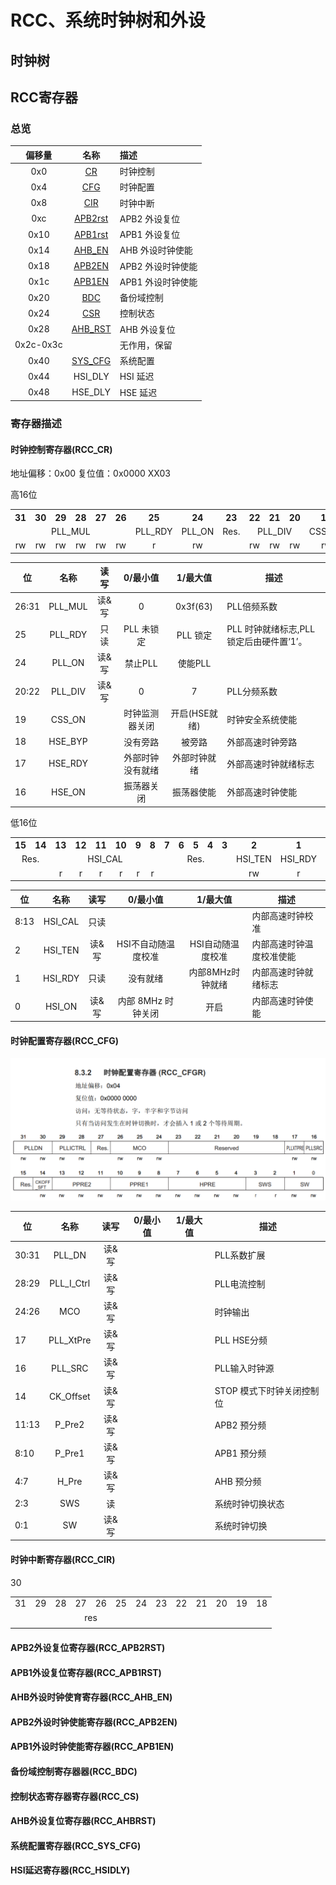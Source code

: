 # RCC、系统时钟树和外设

## 时钟树

## RCC寄存器

### 总览

| 偏移量 | 名称 | 描述|
| :----: | :--: | :------------------------------------------ |
|0x0|[CR](#时钟控制寄存器rcc_cr)|时钟控制|
|0x4|[CFG](#时钟配置寄存器rcc_cfg)|时钟配置|
|0x8|[CIR](#时钟中断寄存器rcc_cir)|时钟中断|
|0xc|[APB2rst](#apb2外设复位寄存器rcc_apb2rst)|APB2 外设复位|
|0x10|[APB1rst](#apb1外设复位寄存器rcc_apb1rst)|APB1 外设复位|
|0x14|[AHB_EN](#ahb外设时钟使育寄存器rcc_ahb_en)|AHB 外设时钟使能|
|0x18|[APB2EN](#apb2外设时钟使能寄存器rcc_apb2en)|APB2 外设时钟使能|
|0x1c|[APB1EN](#apb1外设时钟使能寄存器rcc_apb1en)|APB1 外设时钟使能|
|0x20|[BDC](#备份域控制寄存器器rcc_bdc)|备份域控制|
|0x24|[CSR](#控制状态寄存器寄存器rcc_cs)|控制状态|
|0x28|[AHB_RST](#ahb外设复位寄存器rcc_ahbrst)|AHB 外设复位|
|0x2c-0x3c||无作用，保留|
|0x40|[SYS_CFG](#系统配置寄存器rcc_sys_cfg)|系统配置|
|0x44|HSI_DLY|HSI 延迟|
|0x48|HSE_DLY|HSE 延迟|

### 寄存器描述

#### 时钟控制寄存器(RCC_CR)

地址偏移：0x00
复位值：0x0000 XX03

高16位

<table>
    <tr>
        <th>31</th><th>30</th><th>29</th><th>28</th><th>27</th><th>26</th><th>25</th><th>24</th><th>23</th><th>22</th><th>21</th><th>20</th><th>19</th><th>18</th><th>17</th><th>16</th>
    </tr>
    <tr align="center">
        <td colspan="6">PLL_MUL</td><td>PLL_RDY</td><td>PLL_ON</td><td>Res.</td><td colspan="3">PLL_DIV</td><td>CSS_ON</td><td>HSE_BYP</td><td>HSE_RDY</td><td>HSE_ON</td>
    </tr>
    <tr align="center">
        <td>rw</td><td>rw</td><td>rw</td><td>rw</td><td>rw</td><td>rw</td>
        <td>r</td><td>rw</td><td></td><td>rw</td><td>rw</td><td>rw</td><td>rw</td><td>rw</td><td>r</td><td>rw</td>
    </tr>
</table>

|位|名称|读写|0/最小值|1/最大值|描述|
|-|:-:|:-:|:-:|:-:|-|
|26:31|PLL_MUL|读&写|0|0x3f(63)|PLL倍频系数|
|25|PLL_RDY|只读|PLL 未锁定|PLL 锁定|PLL 时钟就绪标志,PLL 锁定后由硬件置‘1’。|
|24|PLL_ON|读&写|禁止PLL|使能PLL||
|20:22|PLL_DIV|读&写|0|7|PLL分频系数|
|19|CSS_ON||时钟监测器关闭|开启(HSE就绪)|时钟安全系统使能|
|18|HSE_BYP||没有旁路|被旁路|外部高速时钟旁路|
|17|HSE_RDY||外部时钟没有就绪|外部时钟就绪|外部高速时钟就绪标志|
|16|HSE_ON||振荡器关闭|振荡器使能|外部高速时钟使能|

低16位

<table>
    <tr>
        <th>15</th><th>14</th><th>13</th><th>12</th><th>11</th><th>10</th><th>9</th><th>8</th><th>7</th><th>6</th><th>5</th><th>4</th><th>3</th><th>2</th><th>1</th><th>0</th>
    </tr>
    <tr align="center">
        <td colspan="2">Res.</td><td colspan="6">HSI_CAL</td><td colspan="5">Res.</td><td>HSI_TEN</td><td>HSI_RDY</td><td>HSI_ON</td>
    </tr>
    <tr align="center">
        <td></td><td></td><td>r</td><td>r</td><td>r</td><td>r</td><td>r</td><td>r</td>
        <td></td><td></td><td></td><td></td><td></td>
        <td>rw</td><td>r</td><td>rw</td>
    </tr>
</table>

|位|名称|读写|0/最小值|1/最大值|描述|
|-|:-:|:-:|:-:|:-:|-|
|8:13|HSI_CAL|只读|||内部高速时钟校准|
|2|HSI_TEN|读&写|HSI不自动随温度校准|HSI自动随温度校准|内部高速时钟温度校准使能|
|1|HSI_RDY|只读|没有就绪|内部8MHz时钟就绪|内部高速时钟就绪标志|
|0|HSI_ON|读&写|内部 8MHz 时钟关闭|开启|内部高速时钟使能|

#### 时钟配置寄存器(RCC_CFG)

![cfg](pics/_tmp_rcc_cfgr.png)

|位|名称|读写|0/最小值|1/最大值|描述|
|-|:-:|:-:|:-:|:-:|-|
|30:31|PLL_DN|读&写|||PLL系数扩展|
|28:29|PLL_I_Ctrl|读&写|||PLL电流控制|
|24:26|MCO|读&写|||时钟输出|
|17|PLL_XtPre|读&写|||PLL HSE分频|
|16|PLL_SRC|读&写|||PLL输入时钟源|
|14|CK_Offset|读&写|||STOP 模式下时钟关闭控制位|
|11:13|P_Pre2|读&写|||APB2 预分频|
|8:10|P_Pre1|读&写|||APB1 预分频|
|4:7|H_Pre|读&写|||AHB 预分频|
|2:3|SWS|读|||系统时钟切换状态|
|0:1|SW|读&写|||系统时钟切换|

#### 时钟中断寄存器(RCC_CIR)

<table>
<tr>
<td>31</td>30<td>29</td><td>28</td><td>27</td><td>26</td><td>25</td><td>24</td><td>23</td><td>22</td><td>21</td><td>20</td><td>19</td><td>18</td>
</tr>

<tr align="center">
<td colspan="8">res</td><td></td><td></td><td></td>
</tr>

<tr align="center">
<td></td><td></td><td></td><td></td>
</tr>
</table>

#### APB2外设复位寄存器(RCC_APB2RST)

#### APB1外设复位寄存器(RCC_APB1RST)

#### AHB外设时钟使育寄存器(RCC_AHB_EN)

#### APB2外设时钟使能寄存器(RCC_APB2EN)

#### APB1外设时钟使能寄存器(RCC_APB1EN)

#### 备份域控制寄存器器(RCC_BDC)

#### 控制状态寄存器寄存器(RCC_CS)

#### AHB外设复位寄存器(RCC_AHBRST)

#### 系统配置寄存器(RCC_SYS_CFG)

#### HSI延迟寄存器(RCC_HSIDLY)
